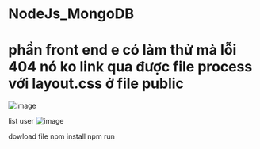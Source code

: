 # NodeJs_MongoDB
# phần front end e có làm thử mà lỗi 404 nó ko link qua được file process với layout.css ở  file public 

![image](https://user-images.githubusercontent.com/66910370/168661453-a89b86f2-5de7-4ff1-9cd9-4c4821207897.png)

list user
![image](https://user-images.githubusercontent.com/66910370/168661811-6c72fa4a-64c9-49fe-a313-924a645ca040.png)


dowload file 
npm install 
npm run
